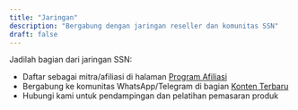 ```yaml
---
title: "Jaringan"
description: "Bergabung dengan jaringan reseller dan komunitas SSN"
draft: false
---
```


Jadilah bagian dari jaringan SSN:

- Daftar sebagai mitra/afiliasi di halaman [Program Afiliasi](/affiliates/)
- Bergabung ke komunitas WhatsApp/Telegram di bagian [Konten Terbaru](/#video)
- Hubungi kami untuk pendampingan dan pelatihan pemasaran produk
